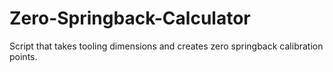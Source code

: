 # Zero-Springback-Calculator
Script that takes tooling dimensions and creates zero springback calibration points.
